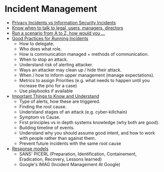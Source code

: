 <br>

# Incident Management
- [Privacy Incidents vs Information Security Incidents](./01_Privacy_Incidents_vs_Information_Security_Incidents.md)
- [Know when to talk to legal, users, managers, directors](./02_Know_When_to_Talk.md)
- [Run a scenario from A to Z, how would you ...](./03_Run_a_Scenario.md)
- [Good Practices for Running Incidents](./04_Good_Practices_for_Running_Incidents.md)
    - How to delegate.
    - Who does what role.
    - How is communication managed + methods of communication.
    - When to stop an attack.
    - Understand risk of alerting attacker.
    - Ways an attacker may clean up / hide their attack.
    - When / how to inform upper management (manage expectations).
    - Metrics to assign Priorities (e.g. what needs to happen until you increase the prio for a case)
    - Use playbooks if available
- [Important Things to Know and Understand](./05_Important_Things_to_Know_and_Understand.md)
    - Type of alerts, how these are triggered.
    - Finding the root cause.
    - Understand stages of an attack (e.g. cyber-killchain)
    - Symptom vs Cause.
    - First principles vs in depth systems knowledge (why both are good).
    - Building timeline of events.
    - Understand why you should assume good intent, and how to work with people rather than against them.
    - Prevent future incidents with the same root cause
- [Response models](./06_Response_Models.md)
    - SANS' PICERL (Preparation, Identification, Containement, Eradication, Recovery, Lessons learned)
    - Google's IMAG (Incident Management At Google)  
<br>